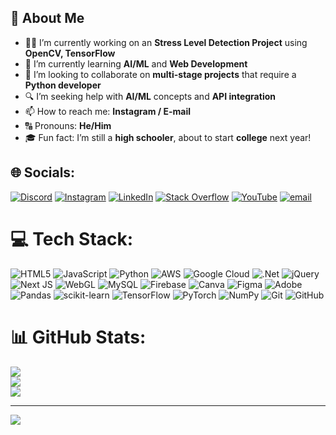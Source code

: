 ## 💫 About Me

- 👨‍💻 I’m currently working on an **Stress Level Detection Project** using **OpenCV, TensorFlow**
- 🧠 I’m currently learning **AI/ML** and **Web Development**
- 🤝 I’m looking to collaborate on **multi-stage projects** that require a **Python developer**
- 🔍 I’m seeking help with **AI/ML** concepts and **API integration**
- 📫 How to reach me: **Instagram / E-mail**
- 🔠 Pronouns: **He/Him**
- 🎓 Fun fact: I’m still a **high schooler**, about to start **college** next year!

## 🌐 Socials:
[![Discord](https://img.shields.io/badge/Discord-%237289DA.svg?logo=discord&logoColor=white)](https://discord.gg/https://discord.gg/jAs4YA6XzH) [![Instagram](https://img.shields.io/badge/Instagram-%23E4405F.svg?logo=Instagram&logoColor=white)](https://instagram.com/@literalkrishu) [![LinkedIn](https://img.shields.io/badge/LinkedIn-%230077B5.svg?logo=linkedin&logoColor=white)](https://linkedin.com/in/sousnigdho-das-b1740b371) [![Stack Overflow](https://img.shields.io/badge/-Stackoverflow-FE7A16?logo=stack-overflow&logoColor=white)](https://stackoverflow.com/users/20320448) [![YouTube](https://img.shields.io/badge/YouTube-%23FF0000.svg?logo=YouTube&logoColor=white)](https://youtube.com/@@literalkrishu) [![email](https://img.shields.io/badge/Email-D14836?logo=gmail&logoColor=white)](mailto:sousnigdhodas@gmail.com) 

# 💻 Tech Stack:
![HTML5](https://img.shields.io/badge/html5-%23E34F26.svg?style=flat&logo=html5&logoColor=white) ![JavaScript](https://img.shields.io/badge/javascript-%23323330.svg?style=flat&logo=javascript&logoColor=%23F7DF1E) ![Python](https://img.shields.io/badge/python-3670A0?style=flat&logo=python&logoColor=ffdd54) ![AWS](https://img.shields.io/badge/AWS-%23FF9900.svg?style=flat&logo=amazon-aws&logoColor=white) ![Google Cloud](https://img.shields.io/badge/GoogleCloud-%234285F4.svg?style=flat&logo=google-cloud&logoColor=white) ![.Net](https://img.shields.io/badge/.NET-5C2D91?style=flat&logo=.net&logoColor=white) ![jQuery](https://img.shields.io/badge/jquery-%230769AD.svg?style=flat&logo=jquery&logoColor=white) ![Next JS](https://img.shields.io/badge/Next-black?style=flat&logo=next.js&logoColor=white) ![WebGL](https://img.shields.io/badge/WebGL-990000?logo=webgl&logoColor=white&style=flat) ![MySQL](https://img.shields.io/badge/mysql-4479A1.svg?style=flat&logo=mysql&logoColor=white) ![Firebase](https://img.shields.io/badge/firebase-a08021?style=flat&logo=firebase&logoColor=ffcd34) ![Canva](https://img.shields.io/badge/Canva-%2300C4CC.svg?style=flat&logo=Canva&logoColor=white) ![Figma](https://img.shields.io/badge/figma-%23F24E1E.svg?style=flat&logo=figma&logoColor=white) ![Adobe](https://img.shields.io/badge/adobe-%23FF0000.svg?style=flat&logo=adobe&logoColor=white) ![Pandas](https://img.shields.io/badge/pandas-%23150458.svg?style=flat&logo=pandas&logoColor=white) ![scikit-learn](https://img.shields.io/badge/scikit--learn-%23F7931E.svg?style=flat&logo=scikit-learn&logoColor=white) ![TensorFlow](https://img.shields.io/badge/TensorFlow-%23FF6F00.svg?style=flat&logo=TensorFlow&logoColor=white) ![PyTorch](https://img.shields.io/badge/PyTorch-%23EE4C2C.svg?style=flat&logo=PyTorch&logoColor=white) ![NumPy](https://img.shields.io/badge/numpy-%23013243.svg?style=flat&logo=numpy&logoColor=white) ![Git](https://img.shields.io/badge/git-%23F05033.svg?style=flat&logo=git&logoColor=white) ![GitHub](https://img.shields.io/badge/github-%23121011.svg?style=flat&logo=github&logoColor=white)
# 📊 GitHub Stats:
![](https://github-readme-stats.vercel.app/api?username=LiteralKrishu&theme=dark&hide_border=false&include_all_commits=false&count_private=false)<br/>
![](https://nirzak-streak-stats.vercel.app/?user=LiteralKrishu&theme=dark&hide_border=false)<br/>
![](https://github-readme-stats.vercel.app/api/top-langs/?username=LiteralKrishu&theme=dark&hide_border=false&include_all_commits=false&count_private=false&layout=compact)

---
[![](https://visitcount.itsvg.in/api?id=LiteralKrishu&icon=0&color=0)](https://visitcount.itsvg.in)
